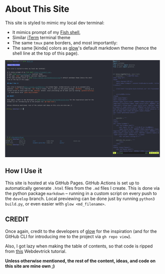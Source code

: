 # About This Site

This site is styled to mimic my local dev terminal:

- It mimics prompt of my [Fish shell](https://fishshell.com/),
- Similar [iTerm](https://iterm2.com/) terminal theme
- The same `tmux` pane borders, and most importantly:
- The same [kinda] colors as [glow](https://github.com/charmbracelet/glow)'s default markdown theme (hence the shell line at the top of this page).

![Image of my local dev environment](/img/about/terminal-example.png)

## How I Use it
This site is hosted at[](https://github.com/RVRX/blog) via GitHub Pages.
GitHub Actions is set up to automatically generate `.html` files from the `.md` files I create.
This is done via the python package `markdown` – running in a custom script on every push to the `develop` branch.
Local previewing can be done just by running `python3 build.py`, or even easier with `glow <md_filename>`.

## CREDIT
Once again, credit to the developers of [glow](https://github.com/charmbracelet/glow) for the inspiration (and for the GitHub CLI for introducing me to the project via `gh repo view`).

Also, I got lazy when making the table of contents, so that code is ripped from [this](https://webdevtrick.com/dynamic-table-of-contents/) Webdevtrick tutorial.

**Unless otherwise mentioned, the rest of the content, ideas, and code on this site are mine own ;)**
